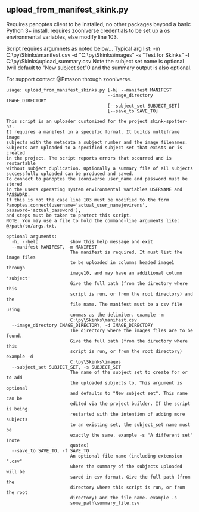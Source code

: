 ## upload_from_manifest_skink.py

Requires panoptes client to be installed, no other packages beyond a basic Python 3+ install.
requires zooniverse credentials to be set up a os environmental variables, else modify line 103.

Script requires argumnets as noted below...
Typical arg list:
-m C:\py\Skinks\manifest.csv -d "C:\py\Skinks\images" -s "Test for Skinks" -f C:\py\Skinks\upload_summary.csv
Note the subject set name is optional (will default to "New subject set"0 and the summary output is also optional.

For support contact @Pmason through zooniverse.



````
usage: upload_from_manifest_skinks.py [-h] --manifest MANIFEST
                                      --image_directory IMAGE_DIRECTORY
                                      [--subject_set SUBJECT_SET]
                                      [--save_to SAVE_TO]

This script is an uploader customized for the project skink-spotter-nz.
It requires a manifest in a specific format. It builds multiframe image 
subjects with the metadata a subject number and the image filenames.
Subjects are uploaded to a specified subject set that exists or is created 
in the project. The script reports errors that occurred and is restartable
without subject duplication. Optionally a summary file of all subjects 
successfully uploaded can be produced and saved.
To connect to panoptes the zooniverse user_name and password must be stored
in the users operating system environmental variables USERNAME and PASSWORD.
If this is not the case line 103 must be modified to the form 
Panoptes.connect(username='actual_user_namejovirens', password='actual_password'),
and steps must be taken to protect this script.
NOTE: You may use a file to hold the command-line arguments like:
@/path/to/args.txt.

optional arguments:
  -h, --help            show this help message and exit
  --manifest MANIFEST, -m MANIFEST
                        The manifest is required. It must list the image files
                        to be uploaded in columns headed image1 through
                        image10, and may have an additional column 'subject'
                        Give the full path (from the directory where this
                        script is run, or from the root directory) and the
                        file name. The manifest must be a csv file using
                        commas as the delimiter. example -m
                        C:\py\Skinks\manifest.csv
  --image_directory IMAGE_DIRECTORY, -d IMAGE_DIRECTORY
                        The directory where the images files are to be found.
                        Give the full path (from the directory where this
                        script is run, or from the root directory) example -d
                        C:\py\Skinks\images
  --subject_set SUBJECT_SET, -s SUBJECT_SET
                        The name of the subject set to create for or to add
                        the uploaded subjects to. This argument is optional
                        and defaults to "New subject set". This name can be
                        edited via the project builder. If the script is being
                        restarted with the intention of adding more subjects
                        to an existing set, the subject_set name must be
                        exactly the same. example -s "A different set" (note
                        quotes)
  --save_to SAVE_TO, -f SAVE_TO
                        An optional file name (including extension ".csv"
                        where the summary of the subjects uploaded will be
                        saved in csv format. Give the full path (from the
                        directory where this script is run, or from the root
                        directory) and the file name. example -s
                        some_path\summary_file.csv

````

